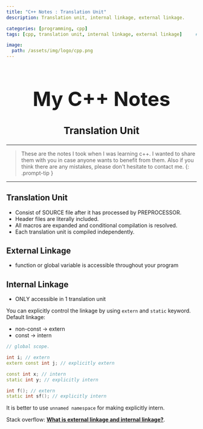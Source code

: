 ```yaml
---
title: "C++ Notes : Translation Unit"
description: Translation unit, internal linkage, external linkage.

categories: [programming, cpp]
tags: [cpp, translation unit, internal linkage, external linkage]     # TAG names should always be lowercase

image:
  path: /assets/img/logo/cpp.png
---
```


<h1 style="text-align: center; font-size: 52px;">My C++ Notes</h1>
<h2 style="text-align: center; font-size: 26px;">Translation Unit</h2>

---

>These are the notes I took when I was learning c++. I wanted to share them with you in case anyone wants to benefit from them. Also if you think there are any mistakes, please don't hesitate to contact me.
{: .prompt-tip }


---
## Translation Unit

* Consist of SOURCE file after it has processed by PREPROCESSOR.
* Header files are literally included.
* All macros are expanded and conditional compilation is resolved.
* Each translation unit is compiled independently.

## External Linkage

* function or global variable is accessible throughout your program

## Internal Linkage

* ONLY accessible in 1 translation unit

You can explicitly control the linkage by using `extern` and `static` keyword.
Default linkage: 
* non-const -> extern
* const -> intern

```cpp
// global scope.

int i; // extern
extern const int j; // explicitly extern

const int x; // intern 
static int y; // explicitly intern

int f(); // extern 
static int sf(); // explicitly intern 

```

It is better to use `unnamed namespace` for making explicitly intern.

Stack overflow:  [**What is external linkage and internal linkage?**](https://stackoverflow.com/questions/1358400/what-is-external-linkage-and-internal-linkage/1358622#1358622).
